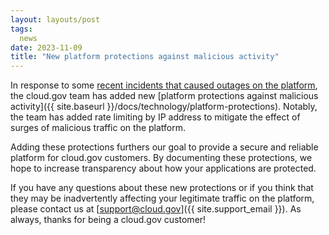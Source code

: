 ```yaml
---
layout: layouts/post
tags:
  news
date: 2023-11-09
title: "New platform protections against malicious activity"
---
```


In response to some [recent incidents that caused outages on the platform](https://cloudgov.statuspage.io/incidents/n212qfbrqg83), the cloud.gov team has added new [platform protections against malicious activity]({{ site.baseurl }}/docs/technology/platform-protections). Notably, the team has added rate limiting by IP address to mitigate the effect of surges of malicious traffic on the platform.

Adding these protections furthers our goal to provide a secure and reliable platform for cloud.gov customers. By documenting these protections, we hope to increase transparency about how your applications are protected.

If you have any questions about these new protections or if you think that they may be inadvertently affecting your legitimate traffic on the platform, please contact us at [support@cloud.gov]({{ site.support_email }}). As always, thanks for being a cloud.gov customer!
